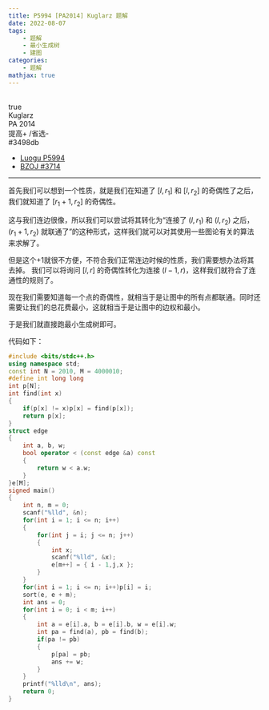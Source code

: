 ```yaml
---
title: P5994 [PA2014] Kuglarz 题解
date: 2022-08-07
tags:
	- 题解
	- 最小生成树
	- 建图
categories:
	- 题解
mathjax: true
---
```

<br>
<!-- more -->
<div id="problem-card-vis">true</div>
<div id="problem-info-name">Kuglarz</div>
<div id="problem-info-from">PA 2014</div>
<div id="problem-info-difficulty">提高+ /省选-</div>
<div id="problem-info-color">#3498db</div>
<div id="problem-info-submit"><ul><li><a href="https://www.luogu.com.cn/problem/P5994">Luogu P5994</a></li><li><a href="https://darkbzoj.cc/problem/3714">BZOJ #3714</a></li></ul></div>

----

首先我们可以想到一个性质，就是我们在知道了 $[l,r_1]$ 和 $[l,r_2]$ 的奇偶性了之后，我们就知道了 $[r_1+1,r_2]$ 的奇偶性。

这与我们连边很像，所以我们可以尝试将其转化为“连接了 $(l,r_1)$ 和 $(l,r_2)$ 之后，$(r_1+1,r_2)$ 就联通了”的这种形式，这样我们就可以对其使用一些图论有关的算法来求解了。

但是这个+1就很不方便，不符合我们正常连边时候的性质，我们需要想办法将其去掉。
我们可以将询问 $[l,r]$ 的奇偶性转化为连接 $(l-1,r)$，这样我们就符合了连通性的规则了。

现在我们需要知道每一个点的奇偶性，就相当于是让图中的所有点都联通。同时还需要让我们的总花费最小，这就相当于是让图中的边权和最小。

于是我们就直接跑最小生成树即可。

代码如下：

``` cpp
#include <bits/stdc++.h>
using namespace std;
const int N = 2010, M = 4000010;
#define int long long
int p[N];
int find(int x)
{
	if(p[x] != x)p[x] = find(p[x]);
	return p[x];
}
struct edge
{
	int a, b, w;
	bool operator < (const edge &a) const
	{
		return w < a.w;
	}
}e[M];
signed main()
{
	int n, m = 0;
	scanf("%lld", &n);
	for(int i = 1; i <= n; i++)
	{
		for(int j = i; j <= n; j++)
		{
			int x;
			scanf("%lld", &x);
			e[m++] = { i - 1,j,x };
		}
	}
	for(int i = 1; i <= n; i++)p[i] = i;
	sort(e, e + m);
	int ans = 0;
	for(int i = 0; i < m; i++)
	{
		int a = e[i].a, b = e[i].b, w = e[i].w;
		int pa = find(a), pb = find(b);
		if(pa != pb)
		{
			p[pa] = pb;
			ans += w;
		}
	}
	printf("%lld\n", ans);
	return 0;
}
```

